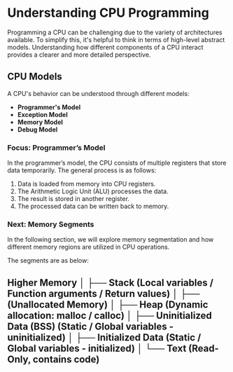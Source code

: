 # Understanding CPU Programming  

Programming a CPU can be challenging due to the variety of architectures available. To simplify this, it's helpful to think in terms of high-level abstract models. Understanding how different components of a CPU interact provides a clearer and more detailed perspective.  

## CPU Models  
A CPU's behavior can be understood through different models:  
- **Programmer's Model**  
- **Exception Model**  
- **Memory Model**  
- **Debug Model**  

### Focus: Programmer’s Model  
In the programmer’s model, the CPU consists of multiple registers that store data temporarily. The general process is as follows:  
1. Data is loaded from memory into CPU registers.  
2. The Arithmetic Logic Unit (ALU) processes the data.  
3. The result is stored in another register.  
4. The processed data can be written back to memory.  

### Next: Memory Segments  
In the following section, we will explore memory segmentation and how different memory regions are utilized in CPU operations.  

The segments are as below:

Higher Memory
│
├── Stack (Local variables / Function arguments / Return values)
│
├── (Unallocated Memory)
│
├── Heap (Dynamic allocation: malloc / calloc)
│
├── Uninitialized Data (BSS) (Static / Global variables - uninitialized)
│
├── Initialized Data (Static / Global variables - initialized)
│
└── Text (Read-Only, contains code)
---  

